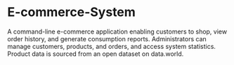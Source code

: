 # E-commerce-System
A command-line e-commerce application enabling customers to shop, view order history, and generate consumption reports. Administrators can manage customers, products, and orders, and access system statistics. Product data is sourced from an open dataset on data.world.
